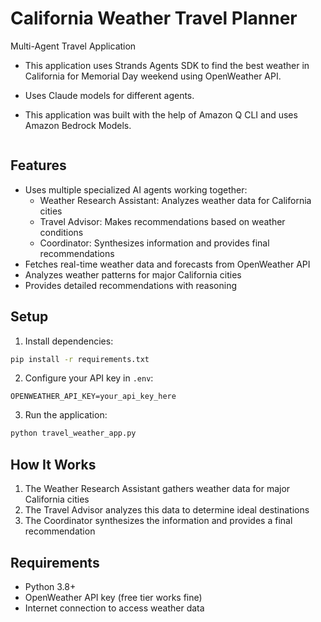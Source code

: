 # California Weather Travel Planner
Multi-Agent Travel Application 
- This application uses Strands Agents SDK to find the best weather in California for Memorial Day weekend using OpenWeather API.
- Uses Claude models for different agents.
- This application was built with the help of Amazon Q CLI and uses Amazon Bedrock Models.

  ![]()

## Features

- Uses multiple specialized AI agents working together:
  - Weather Research Assistant: Analyzes weather data for California cities
  - Travel Advisor: Makes recommendations based on weather conditions
  - Coordinator: Synthesizes information and provides final recommendations
- Fetches real-time weather data and forecasts from OpenWeather API
- Analyzes weather patterns for major California cities
- Provides detailed recommendations with reasoning

## Setup

1. Install dependencies:
```bash
pip install -r requirements.txt
```

2. Configure your API key in `.env`:
```
OPENWEATHER_API_KEY=your_api_key_here
```

3. Run the application:
```bash
python travel_weather_app.py
```

## How It Works

1. The Weather Research Assistant gathers weather data for major California cities
2. The Travel Advisor analyzes this data to determine ideal destinations
3. The Coordinator synthesizes the information and provides a final recommendation

## Requirements

- Python 3.8+
- OpenWeather API key (free tier works fine)
- Internet connection to access weather data
